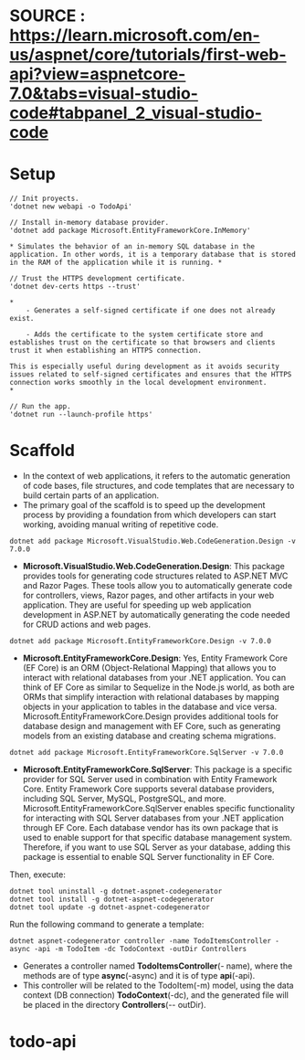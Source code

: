 # SOURCE : https://learn.microsoft.com/en-us/aspnet/core/tutorials/first-web-api?view=aspnetcore-7.0&tabs=visual-studio-code#tabpanel_2_visual-studio-code

# Setup

```
// Init proyects.
'dotnet new webapi -o TodoApi'

// Install in-memory database provider.
'dotnet add package Microsoft.EntityFrameworkCore.InMemory'

* Simulates the behavior of an in-memory SQL database in the application. In other words, it is a temporary database that is stored in the RAM of the application while it is running. *

// Trust the HTTPS development certificate.
'dotnet dev-certs https --trust'

*
    - Generates a self-signed certificate if one does not already exist.

    - Adds the certificate to the system certificate store and establishes trust on the certificate so that browsers and clients trust it when establishing an HTTPS connection.

This is especially useful during development as it avoids security issues related to self-signed certificates and ensures that the HTTPS connection works smoothly in the local development environment.
*
```

```
// Run the app.
'dotnet run --launch-profile https'

```

# Scaffold

- In the context of web applications, it refers to the automatic generation of code bases, file structures, and code templates that are necessary to build certain parts of an application.
- The primary goal of the scaffold is to speed up the development process by providing a foundation from which developers can start working, avoiding manual writing of repetitive code.

```
dotnet add package Microsoft.VisualStudio.Web.CodeGeneration.Design -v 7.0.0
```

- **Microsoft.VisualStudio.Web.CodeGeneration.Design**: This package provides tools for generating code structures related to ASP.NET MVC and Razor Pages. These tools allow you to automatically generate code for controllers, views, Razor pages, and other artifacts in your web application. They are useful for speeding up web application development in ASP.NET by automatically generating the code needed for CRUD actions and web pages.

```
dotnet add package Microsoft.EntityFrameworkCore.Design -v 7.0.0
```

- **Microsoft.EntityFrameworkCore.Design**: Yes, Entity Framework Core (EF Core) is an ORM (Object-Relational Mapping) that allows you to interact with relational databases from your .NET application. You can think of EF Core as similar to Sequelize in the Node.js world, as both are ORMs that simplify interaction with relational databases by mapping objects in your application to tables in the database and vice versa. Microsoft.EntityFrameworkCore.Design provides additional tools for database design and management with EF Core, such as generating models from an existing database and creating schema migrations.

```
dotnet add package Microsoft.EntityFrameworkCore.SqlServer -v 7.0.0
```

- **Microsoft.EntityFrameworkCore.SqlServer**: This package is a specific provider for SQL Server used in combination with Entity Framework Core. Entity Framework Core supports several database providers, including SQL Server, MySQL, PostgreSQL, and more. Microsoft.EntityFrameworkCore.SqlServer enables specific functionality for interacting with SQL Server databases from your .NET application through EF Core. Each database vendor has its own package that is used to enable support for that specific database management system. Therefore, if you want to use SQL Server as your database, adding this package is essential to enable SQL Server functionality in EF Core.

Then, execute:

```
dotnet tool uninstall -g dotnet-aspnet-codegenerator
dotnet tool install -g dotnet-aspnet-codegenerator
dotnet tool update -g dotnet-aspnet-codegenerator
```

Run the following command to generate a template:

```
dotnet aspnet-codegenerator controller -name TodoItemsController -async -api -m TodoItem -dc TodoContext -outDir Controllers
```

- Generates a controller named **TodoItemsController**(- name), where the methods are of type **async**(-async) and it is of type **api**(-api).
- This controller will be related to the TodoItem(-m) model, using the data context (DB connection) **TodoContext**(-dc), and the generated file will be placed in the directory **Controllers**(-- outDir).
# todo-api
